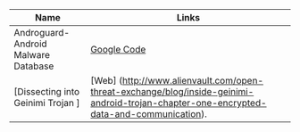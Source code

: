 | Name 							| Links |
|---------------------------------------|-------|
| Androguard-Android Malware Database 	| [Google Code](https://code.google.com/p/androguard/wiki/DatabaseAndroidMalwares) |
| [Dissecting into Geinimi Trojan ] | [Web] (http://www.alienvault.com/open-threat-exchange/blog/inside-geinimi-android-trojan-chapter-one-encrypted-data-and-communication).